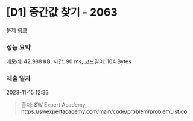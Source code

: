 # [D1] 중간값 찾기 - 2063 

[문제 링크](https://swexpertacademy.com/main/code/problem/problemDetail.do?contestProbId=AV5QPsXKA2UDFAUq) 

### 성능 요약

메모리: 42,988 KB, 시간: 90 ms, 코드길이: 104 Bytes

### 제출 일자

2023-11-15 12:33



> 출처: SW Expert Academy, https://swexpertacademy.com/main/code/problem/problemList.do